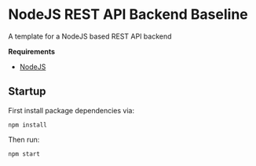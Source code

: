 # NodeJS REST API Backend Baseline

A template for a NodeJS based REST API backend

**Requirements**
-  [NodeJS](https://nodejs.org/en/)

## Startup

First install package dependencies via:

```
npm install
```

Then run:

```
npm start
```